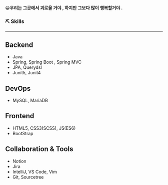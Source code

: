 😀**우리는 그곳에서 괴로울 거야 , 하지만 그보다 많이 행복할거야 .** 



### ⛏️ Skills

---

## Backend

- Java
- Spring, Spring Boot , Spring MVC
- JPA, Querydsl
- Junit5, Junit4

## DevOps

- MySQL, MariaDB

## Frontend

- HTML5, CSS3(SCSS), JS(ES6)
- BootStrap

## Collaboration & Tools

- Notion
- Jira
- IntelliJ, VS Code, Vim
- Git, Sourcetree
